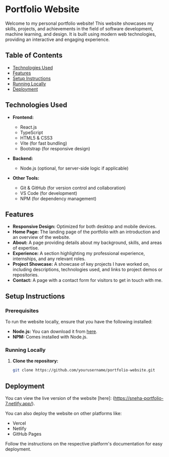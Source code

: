 # Portfolio Website

Welcome to my personal portfolio website! This website showcases my skills, projects, and achievements in the field of software development, machine learning, and design. It is built using modern web technologies, providing an interactive and engaging experience.

## Table of Contents

- [Technologies Used](#technologies-used)
- [Features](#features)
- [Setup Instructions](#setup-instructions)
- [Running Locally](#running-locally)
- [Deployment](#deployment)

## Technologies Used

- **Frontend:**
  - React.js
  - TypeScript
  - HTML5 & CSS3
  - Vite (for fast bundling)
  - Bootstrap (for responsive design)
  
- **Backend:**
  - Node.js (optional, for server-side logic if applicable)

- **Other Tools:**
  - Git & GitHub (for version control and collaboration)
  - VS Code (for development)
  - NPM (for dependency management)

## Features

- **Responsive Design:** Optimized for both desktop and mobile devices.
- **Home Page:** The landing page of the portfolio with an introduction and an overview of the website.
- **About:** A page providing details about my background, skills, and areas of expertise.
- **Experience:** A section highlighting my professional experience, internships, and any relevant roles.
- **Project Showcase:** A showcase of key projects I have worked on, including descriptions, technologies used, and links to project demos or repositories.
- **Contact:** A page with a contact form for visitors to get in touch with me.

## Setup Instructions

### Prerequisites

To run the website locally, ensure that you have the following installed:

- **Node.js:** You can download it from [here](https://nodejs.org/).
- **NPM:** Comes installed with Node.js.

### Running Locally

1. **Clone the repository:**

   ```bash
   git clone https://github.com/yourusername/portfolio-website.git

## Deployment

You can view the live version of the website [here]: (https://sneha-portfolio-7.netlify.app/).

You can also deploy the website on other platforms like:

- Vercel
- Netlify
- GitHub Pages

Follow the instructions on the respective platform's documentation for easy deployment.

